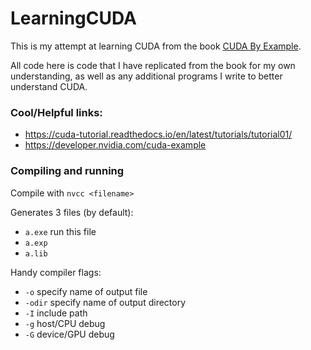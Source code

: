 # LearningCUDA

This is my attempt at learning CUDA from the book [CUDA By Example](https://edoras.sdsu.edu/~mthomas/docs/cuda/cuda_by_example.book.pdf).

All code here is code that I have replicated from the book for my own understanding, as well as any additional programs I write to better understand CUDA.

### Cool/Helpful links:
- https://cuda-tutorial.readthedocs.io/en/latest/tutorials/tutorial01/
- https://developer.nvidia.com/cuda-example

### Compiling and running

Compile with `nvcc <filename>`

Generates 3 files (by default):
- `a.exe` run this file
- `a.exp`
- `a.lib`

Handy compiler flags:
- `-o` specify name of output file
- `-odir` specify name of output directory
- `-I` include path
- `-g` host/CPU debug
- `-G` device/GPU debug

